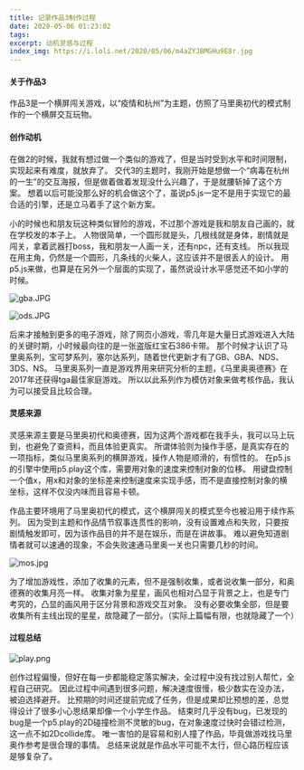 ```yaml
---
title: 记录作品3制作过程
date: 2020-05-06 01:23:02
tags:
excerpt: 动机灵感与过程
index_img: https://i.loli.net/2020/05/06/m4aZYJBMGHu9E8r.jpg
---
```


#### 关于作品3

作品3是一个横屏闯关游戏，以“疫情和杭州”为主题，仿照了马里奥初代的模式制作的一个横屏交互玩物。

#### 创作动机

在做2的时候，我就有想过做一个类似的游戏了，但是当时受到水平和时间限制，实现起来有难度，就放弃了。
交代3的主题时，我刚开始是想做一个“病毒在杭州的一生”的交互海报，但是做着做着发现没什么兴趣了，于是就腰斩掉了这个方案。
想着以后可能没那么好的机会做这个了，虽说p5.js一定不是用于实现它的最合适的引擎，还是立马着手了这个新方案。

小的时候也和朋友玩这种类似冒险的游戏，不过那个游戏是我和朋友自己画的，就在学校发的本子上。
人物很简单，一个圆形就是头，几根线就是身体，剧情就是闯关，拿着武器打boss，我和朋友一人画一关，还有npc，还有支线。
所以我现在用主角，仍然是一个圆形，几条线的火柴人，这应该并不是很丢人的设计。
用p5.js来做，也算是在另外一个层面的实现了，虽然说设计水平感觉还不如小学的时候。

![gba.JPG](https://i.loli.net/2020/05/06/imRd49UPub3aeFg.jpg)

![ods.JPG](https://i.loli.net/2020/05/06/kjTisXVHqBog9Cn.jpg)

后来才接触到更多的电子游戏，除了网页小游戏，零几年是大量日式游戏进入大陆的关键时期，小时候最向往的是一张盗版红宝石386卡带。
那个时候才认识了马里奥系列，宝可梦系列，塞尔达系列，随着世代更新才有了GB、GBA、NDS、3DS、NS。
马里奥系列一直是游戏界用来研究分析的主题，《马里奥奥德赛》在2017年还获得tga最佳家庭游戏。
所以以此系列作为模仿对象来做考核作品，我认为可以接受且比较合理。

#### 灵感来源

灵感来源主要是马里奥初代和奥德赛，因为这两个游戏都在我手头，我可以马上玩到，也避免了查资料，而且体验更真实。
所谓体验则为操作手感，是真实存在的一项指标，类似马里奥系列的横屏游戏，操作人物是顺滑的，有惯性的。
在p5.js的引擎中使用p5.play这个库，需要用对象的速度来控制对象的位移。
用键盘控制一个值x，用x和对象的坐标差来控制速度来实现手感，而不是直接控制对象的横坐标，这样不仅没内味而且容易卡顿。

作品主要环境用了马里奥初代的模式，这个横屏闯关的模式至今也被沿用于续作系列。
因为受到主题和作品情节叙事连贯性的影响，没有设置难点和失败，只要按剧情触发即可，因为该作品目的并不是在娱乐，而是在讲故事。
难以避免知道剧情者就可以速通的现象，不会失败速通马里奥一关也只需要几秒的时间。

![mos.jpg](https://i.loli.net/2020/05/06/FiOBZmo6XhnyQCf.jpg)

为了增加游戏性，添加了收集的元素，但不是强制收集，或者说收集一部分，和奥德赛的收集月亮一样。
收集对象为星星，画风也相对凸显于背景之上，也是专门考究的，凸显的画风用于区分背景和游戏交互对象。
没有必要收集全部，但是要收集所有主线出现的星星，故隐藏了一部分。（实际上篇幅有限，也就隐藏了一个）

#### 过程总结

![play.png](https://i.loli.net/2020/05/06/MkF8U1xRQmEJIgD.png)

创作过程偏慢，但好在每一步都能稳定落实解决，全过程中没有找过别人帮忙，全程自己研究。
因此过程中间遇到很多问题，解决速度很慢，极少数实在没办法，被迫选择避开。
比预期的时间还提前完成了任务，但是成果却比预想的差，总觉得设计了很多小心思结果却像一个小学生作品。
结束时几乎没有bug，已发现的bug是一个p5.play的2D碰撞检测不灵敏的bug，在对象速度过快时会错过检测，这一点不如2Dcollide库。
唯一害怕的是容易和别人撞了作品，毕竟做游戏找马里奥作参考是很合理的事情。
总结来说就是作品水平可能不太行，但心路历程应该是够复杂了。
